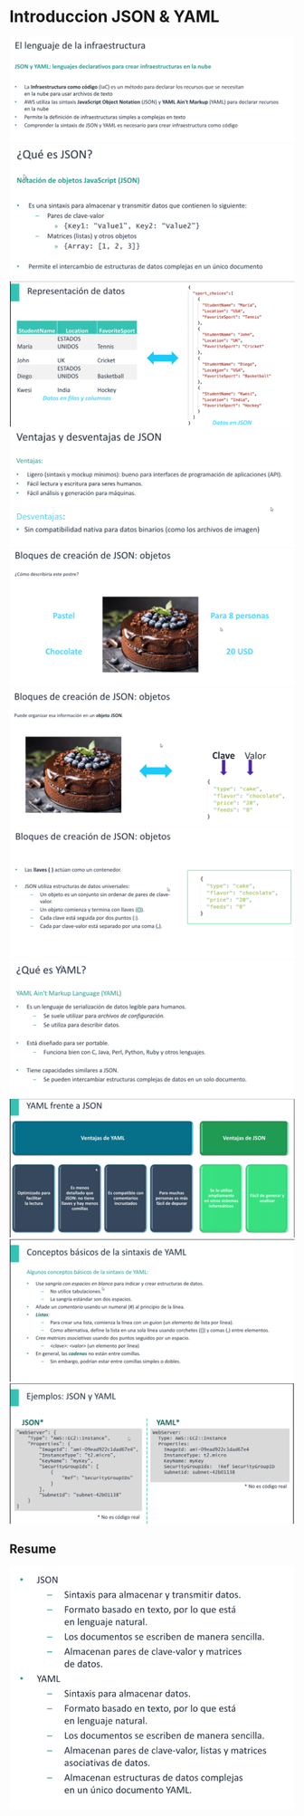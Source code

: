 # Introduccion JSON & YAML

![](.13-introduccion-JSON-YAML_images/e62324db.png)
![](.13-introduccion-JSON-YAML_images/f7e4967f.png)
![](.13-introduccion-JSON-YAML_images/21ab8bf5.png)
![](.13-introduccion-JSON-YAML_images/ac8e6049.png)
![](.13-introduccion-JSON-YAML_images/a876b204.png)
![](.13-introduccion-JSON-YAML_images/a5da17bf.png)
![](.13-introduccion-JSON-YAML_images/bac5deda.png)
![](.13-introduccion-JSON-YAML_images/3f595f24.png)
![](.13-introduccion-JSON-YAML_images/fec26ba7.png)
![](.13-introduccion-JSON-YAML_images/26da74b8.png)
![](.13-introduccion-JSON-YAML_images/.png)

## Resume

![](.13-introduccion-JSON-YAML_images/80f39048.png)
